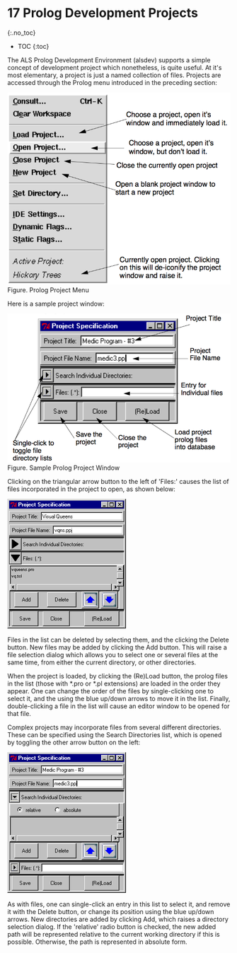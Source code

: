 ---
---

# 17 Prolog Development Projects
{:.no_toc}

* TOC
{:toc}

The ALS Prolog Development Environment (alsdev) supports a simple concept of
development project which nonetheless, is quite useful. At it's most elementary, a
project is just a named collection of files. Projects are accessed through the Prolog
menu introduced in the preceding section: 

![](images/PrologProjectMenu.png)
Figure. Prolog Project Menu

Here is a sample project window:

![](images/PrologProjectWindowSample.png)
Figure. Sample Prolog Project Window

Clicking on the triangular arrow button to the left of 'Files:' causes the list of files
incorporated in the project to open, as shown below:

![](images/projects-2.gif)

Files in the list can be deleted by selecting them, and the clicking the Delete button.
New files may be added by clicking the Add button. This will raise a file selection
dialog which allows you to select one or several files at the same time, from either
the current directory, or other directories.

When the project is loaded, by clicking the (Re)Load button, the prolog files in the
list (those with *.pro or *.pl extensions) are loaded in the order they appear. One
can change the order of the files by single-clicking one to select it, and the using the
blue up/down arrows to move it in the list.
Finally, double-clicking a file in the list will cause an editor window to be opened
for that file.

Complex projects may incorporate files from several different directories. These
can be specified using the Search Directories list, which is opened by toggling the
other arrow button on the left:

![](images/projects-4.gif)

As with files, one can single-click an entry in this list to select it, and remove it with
the Delete button, or change its position using the blue up/down arrows. New directories are added by clicking Add, which raises a directory selection dialog. If
the 'relative' radio button is checked, the new added path will be represented relative to the current working directory if this is possible. Otherwise, the path is represented in absolute form.


